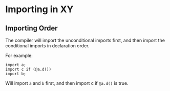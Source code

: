 # Importing in XY

## Importing Order

The compiler will import the unconditional imports first, and then import the
conditional imports in declaration order.

For example:

```xy
import a;
import c if (@a.d())
import b;
```

Will import `a` and `b` first, and then import c if `@a.d()` is true.

